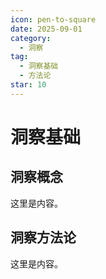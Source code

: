 ```yaml
---
icon: pen-to-square
date: 2025-09-01
category:
  - 洞察
tag:
  - 洞察基础
  - 方法论
star: 10
---
```


# 洞察基础

## 洞察概念

这里是内容。

## 洞察方法论

这里是内容。
